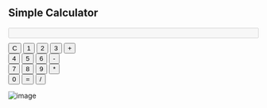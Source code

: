 <!DOCTYPE html>
<html lang="en">
<head>
  <meta charset="UTF-8">
  <meta name="viewport" content="width=device-width, initial-scale=1.0">
  <title>Simple Calculator</title>
  <style>
    input {
      width: 100%;
      margin-bottom: 10px;
    }
  </style>
</head>
<body>

  <h2>Simple Calculator</h2>
  
  <input type="text" id="display" disabled>
  <br>
  <button onclick="clearDisplay()">C</button>
  <button onclick="appendToDisplay('1')">1</button>
  <button onclick="appendToDisplay('2')">2</button>
  <button onclick="appendToDisplay('3')">3</button>
  <button onclick="appendToDisplay('+')">+</button>
  <br>
  <button onclick="appendToDisplay('4')">4</button>
  <button onclick="appendToDisplay('5')">5</button>
  <button onclick="appendToDisplay('6')">6</button>
  <button onclick="appendToDisplay('-')">-</button>
  <br>
  <button onclick="appendToDisplay('7')">7</button>
  <button onclick="appendToDisplay('8')">8</button>
  <button onclick="appendToDisplay('9')">9</button>
  <button onclick="appendToDisplay('*')">*</button>
  <br>
  <button onclick="appendToDisplay('0')">0</button>
  <button onclick="calculateResult()">=</button>
  <button onclick="appendToDisplay('/')">/</button>

  <script>
    function appendToDisplay(value) {
      document.getElementById('display').value += value;
    }

    function clearDisplay() {
      document.getElementById('display').value = '';
    }

    function calculateResult() {
      try {
        document.getElementById('display').value = eval(document.getElementById('display').value);
      } catch (error) {
        document.getElementById('display').value = 'Error';
      }
    }
  </script>

</body>
</html>

![image](https://github.com/hardik5555/Simple-Calculator/assets/103363985/c7cf5de7-4ae2-49a4-9574-19c4349e2abc)


